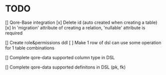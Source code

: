 # TODO

[] Qore-Base integration
    [x] Delete id (auto created when creating a table)
    [x] In 'migration' attribute of creating a relation, 'nullable' attribute is required

[] Create role&permissions ddl
    [ ] Make 1 row of dsl can use some operation for 1 table combinations

[] Complete qore-data supported column type in DSL

[] Complete qore-data supported definitons in DSL (pk, fk)